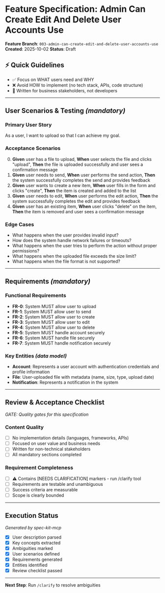 # Feature Specification: Admin Can Create Edit And Delete User Accounts Use

**Feature Branch**: `003-admin-can-create-edit-and-delete-user-accounts-use`
**Created**: 2025-10-02
**Status**: Draft

## ⚡ Quick Guidelines
- ✅ Focus on WHAT users need and WHY
- ❌ Avoid HOW to implement (no tech stack, APIs, code structure)
- 👥 Written for business stakeholders, not developers

---

## User Scenarios & Testing *(mandatory)*

### Primary User Story
As a user, I want to upload so that I can achieve my goal.

### Acceptance Scenarios
0. **Given** user has a file to upload, **When** user selects the file and clicks &quot;upload&quot;, **Then** the file is uploaded successfully and user sees a confirmation message
1. **Given** user needs to send, **When** user performs the send action, **Then** the system successfully completes the send and provides feedback
2. **Given** user wants to create a new item, **When** user fills in the form and clicks &quot;create&quot;, **Then** the item is created and added to the list
3. **Given** user needs to edit, **When** user performs the edit action, **Then** the system successfully completes the edit and provides feedback
4. **Given** user has an existing item, **When** user clicks &quot;delete&quot; on the item, **Then** the item is removed and user sees a confirmation message

### Edge Cases
- What happens when the user provides invalid input?
- How does the system handle network failures or timeouts?
- What happens when the user tries to perform the action without proper permissions?
- What happens when the uploaded file exceeds the size limit?
- What happens when the file format is not supported?

---

## Requirements *(mandatory)*

### Functional Requirements
- **FR-0**: System MUST allow user to upload
- **FR-1**: System MUST allow user to send
- **FR-2**: System MUST allow user to create
- **FR-3**: System MUST allow user to edit
- **FR-4**: System MUST allow user to delete
- **FR-5**: System MUST handle account securely
- **FR-6**: System MUST handle file securely
- **FR-7**: System MUST handle notification securely

### Key Entities *(data model)*
- **Account**: Represents a user account with authentication credentials and profile information
- **File**: User-uploaded file with metadata (name, size, type, upload date)
- **Notification**: Represents a notification in the system

---

## Review & Acceptance Checklist
*GATE: Quality gates for this specification*

### Content Quality
- [ ] No implementation details (languages, frameworks, APIs)
- [ ] Focused on user value and business needs
- [ ] Written for non-technical stakeholders
- [ ] All mandatory sections completed

### Requirement Completeness
- [ ] ⚠️ Contains [NEEDS CLARIFICATION] markers - run /clarify tool
- [ ] Requirements are testable and unambiguous
- [ ] Success criteria are measurable
- [ ] Scope is clearly bounded

---

## Execution Status
*Generated by spec-kit-mcp*

- [x] User description parsed
- [x] Key concepts extracted
- [x] Ambiguities marked
- [x] User scenarios defined
- [x] Requirements generated
- [x] Entities identified
- [x] Review checklist passed

---

**Next Step**: Run `/clarify` to resolve ambiguities
